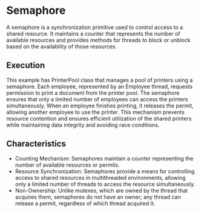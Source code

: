 # Semaphore

A semaphore is a synchronization primitive used to control access to a shared resource. 
It maintains a counter that represents the number of available resources and provides methods for threads to block or unblock based on the availability of those resources.

## Execution

 This example has PrinterPool class that manages a pool of printers using a semaphore. 
 Each employee, represented by an Employee thread, requests permission to print a document from the printer pool.
 The semaphore ensures that only a limited number of employees can access the printers simultaneously. 
 When an employee finishes printing, it releases the permit, allowing another employee to use the printer. 
 This mechanism prevents resource contention and ensures efficient utilization of the shared printers while maintaining data integrity and avoiding race conditions.

## Characteristics

- Counting Mechanism: Semaphores maintain a counter representing the number of available resources or permits.
- Resource Synchronization: Semaphores provide a means for controlling access to shared resources in multithreaded environments, allowing only a limited number of threads to access the resource simultaneously.
- Non-Ownership: Unlike mutexes, which are owned by the thread that acquires them, semaphores do not have an owner; any thread can release a permit, regardless of which thread acquired it.




